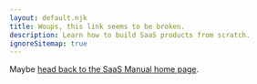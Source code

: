 ```yaml
---
layout: default.njk
title: Woups, this link seems to be broken.
description: Learn how to build SaaS products from scratch.
ignoreSitemap: true
---
```


Maybe [head back to the SaaS Manual home page](/?error). 